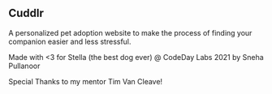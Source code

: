 ## Cuddlr 

A personalized pet adoption website to make the process of finding your companion easier and less stressful. 

Made with <3 for Stella (the best dog ever) @ CodeDay Labs 2021 by Sneha Pullanoor 

Special Thanks to my mentor Tim Van Cleave!
